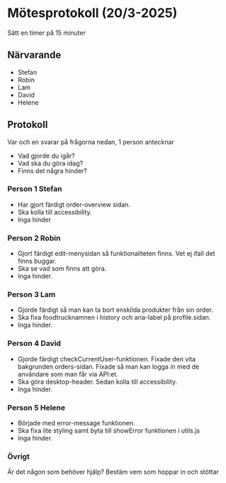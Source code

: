 # Mötesprotokoll (20/3-2025)

Sätt en timer på 15 minuter

## Närvarande

-   Stefan
-   Robin
-   Lam
-   David
-   Helene

## Protokoll

Var och en svarar på frågorna nedan, 1 person antecknar

-   Vad gjorde du igår?
-   Vad ska du göra idag?
-   Finns det några hinder?

### Person 1 Stefan

-   Har gjort färdigt order-overview sidan.
-   Ska kolla till accessibility.
-   Inga hinder

### Person 2 Robin

-   Gjort färdigt edit-menysidan så funktionaliteten finns. Vet ej ifall det finns buggar.
-   Ska se vad som finns att göra.
-   Inga hinder.

### Person 3 Lam

-   Gjorde färdigt så man kan ta bort enskilda produkter från sin order.
-   Ska fixa foodtrucknamnen i history och aria-label på profile.sidan.
-   Inga hinder.

### Person 4 David

-   Gjorde färdigt checkCurrentUser-funktionen. Fixade den vita bakgrunden orders-sidan. Fixade så man kan logga in med de användare som man får via API:et.
-   Ska göra desktop-header. Sedan kolla till accessibility.
-   Inga hinder.

### Person 5 Helene

-   Började med error-message funktionen.
-   Ska fixa lite styling samt byta till showError funktionen i utils.js
-   Inga hinder.

### Övrigt

Är det någon som behöver hjälp? Bestäm vem som hoppar in och stöttar
